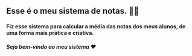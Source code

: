  ## Esse é o meu sistema de notas. :woman_teacher:

#### Fiz esse sistema para calcular a média das notas dos meus alunos, de uma forma mais prática e criativa. 


##### Seja bem-vindo ao meu sistema :heart:



